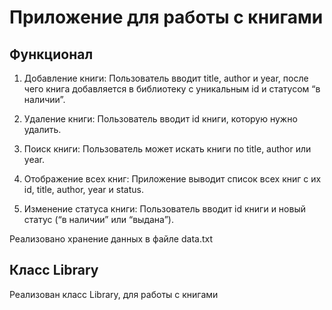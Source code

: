 # Приложение для работы с книгами
## Функционал
 1. Добавление книги: Пользователь вводит title, author и year, после чего книга добавляется в библиотеку с уникальным id и статусом “в наличии”.

 2. Удаление книги: Пользователь вводит id книги, которую нужно удалить.

 3. Поиск книги: Пользователь может искать книги по title, author или year.

 4. Отображение всех книг: Приложение выводит список всех книг с их id, title, author, year и status.

 5. Изменение статуса книги: Пользователь вводит id книги и новый статус (“в наличии” или “выдана”).

Реализовано хранение данных в файле data.txt

## Класс Library

Реализован класс Library, для работы с книгами

